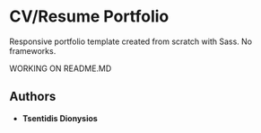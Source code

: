 # CV/Resume Portfolio
Responsive portfolio template created from scratch with Sass. No frameworks.


WORKING ON README.MD

## Authors

* **Tsentidis Dionysios**
